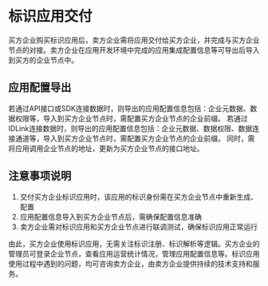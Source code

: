 # 标识应用交付

买方企业购买标识应用后，卖方企业需将应用交付给买方企业，并完成与买方企业节点的对接。卖方企业在应用开发环境中完成的应用集成配置信息等可导出后导入到买方的企业节点中。 

## 应用配置导出

若通过API接口或SDK连接数据时，则导出的应用配置信息包括：企业元数据、数据权限等，导入到买方企业节点时，需配置买方企业节点的企业前缀。
若通过IDLink连接数据时，则导出的应用配置信息包括：企业元数据、数据权限、数据连接通道等，导入到买方企业节点时，需配置买方企业节点的企业前缀。 
同时，需将应用调用企业节点的地址，更新为买方企业节点的接口地址。 

## 注意事项说明

1. 交付买方企业标识应用时，该应用的标识身份需在买方企业节点中重新生成、配置
2. 应用配置信息导入到买方企业节点后，需确保配置信息准确
3. 卖方企业需对标识应用和买方企业节点进行联调测试，确保标识应用正常运行

由此，买方企业使用标识应用，无需关注标识注册、标识解析等逻辑。买方企业的管理员可登录企业节点，查看应用运营统计情况，管理应用配置信息等。标识应用使用过程中遇到的问题，均可咨询卖方企业，由卖方企业提供持续的技术支持和服务。